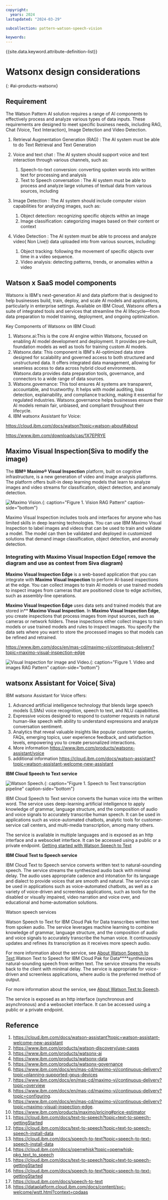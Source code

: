 ```yaml
---
copyright:
  years: 2024
lastupdated: "2024-03-29"

subcollection: pattern-watson-speech-vision

keywords:
---
```

{{site.data.keyword.attribute-definition-list}}

# Watsonx design considerations

{: #ai-products-watsonx}

## Requirement

The Watson Pattern AI solution requires a range of AI components to effectively process and analyze various types of data inputs. These requirements are designed to meet specific business needs, including RAG, Chat (Voice, Text Interaction), Image Detection and Video Detection.

1. Retrieval Augmentation Generation (RAG) : The AI system must be able to do Text Retrieval and Text Generation
2. Voice and text chat : The AI system should support voice and text interaction through various channels, such as:

   1. Speech-to-text conversion: converting spoken words into written text for processing and analysis
   2. Text to Speech conversation : The AI system must be able to process and analyze large volumes of textual data from various sources, including
3. Image Detection : The AI system should include computer vision capabilities for analyzing images, such as:

   1. Object detection: recognizing specific objects within an image
   2. Image classification: categorizing images based on their content or context
4. Video Detection : The AI system must be able to process and analyze video( Non Live)) data uploaded into from various sources, including:

   1. Object tracking: following the movement of specific objects over time in a video sequence.
   2. Video analysis: detecting patterns, trends, or anomalies within a video

## Watson x SaaS model components

Watsonx is IBM's next-generation AI and data platform that is designed to help businesses build, train, deploy, and scale AI models and applications, particularly in enterprise settings. Available on IBM Cloud, Watsonx offers a suite of integrated tools and services that streamline the AI lifecycle—from data preparation to model training, deployment, and ongoing optimization.

Key Components of Watsonx on IBM Cloud:

1. Watsonx.ai:This is the core AI engine within Watsonx, focused on enabling AI model development and deployment. It provides pre-built, foundation models as well as tools for training custom AI models.
2. Watsonx.data: This component is IBM's AI-optimized data store designed for scalability and governed access to both structured and unstructured data. It offers integrated data management, allowing for seamless access to data across hybrid cloud environments. Watsonx.data provides data preparation tools, governance, and connectors to a wide range of data sources.
3. Watsonx.governance: This tool ensures AI systems are transparent, accountable, and trustworthy. It helps with model auditing, bias detection, explainability, and compliance tracking, making it essential for regulated industries. Watsonx.governance helps businesses ensure their AI models remain fair, unbiased, and compliant throughout their lifecycle.
4. IBM watsonx Assistant for Voice:

https://cloud.ibm.com/docs/watson?topic=watson-about#about

https://www.ibm.com/downloads/cas/1X7EPRYE

## Maximo Visual Inspection(Siva to modify the image)

The **IBM® Maximo® Visual Inspection** platform, built on cognitive infrastructure, is a new generation of video and image analysis platforms. The platform offers built-in deep learning models that learn to analyze images and video streams for classification, object detection, and anomaly detection.

![Maximo Vision.](image/architecture-image-classification-on-ibmcloud.svg "Maximo"){: caption="Figure 1. Vision RAG Pattern" caption-side="bottom"}

Maximo Visual Inspection includes tools and interfaces for anyone who has limited skills in deep learning technologies. You can use IBM Maximo Visual Inspection to label images and videos that can be used to train and validate a model. The model can then be validated and deployed in customized solutions that demand image classification, object detection, and anomaly detection.

### Integrating with Maximo Visual Inspection Edge( remove the diagram and use as contest from Siva diagram)

**Maximo Visual Inspection Edge** is a web-based application that you can integrate with **Maximo Visual Inspection** to perform AI-based inspections at the edge. You can collect images to train AI models or use trained models to inspect images from cameras that are positioned close to edge activities, such as assembly-line operations.

**Maximo Visual Inspection Edge** uses data sets and trained models that are stored in** **Maximo Visual Inspection**. In **Maximo Visual Inspection Edge**, you create inspections that process images from input sources, such as cameras or network folders. These inspections either collect images to train models or use trained models and rules to inspect images. You specify the data sets where you want to store the processed images so that models can be refined and retrained.

https://www.ibm.com/docs/en/mas-cd/maximo-vi/continuous-delivery?topic=maximo-visual-inspection-edge

![Visual Inspection for image and Video.](image/functional-flows-architecture-image-classification-on-ibmcloudsvg.svg "Image and Video analysis"){: caption="Figure 1. Video and images  RAG Pattern" caption-side="bottom"}

## watsonx Assistant for Voice( Siva)

IBM watsonx Assistant for Voice offers:

1. Advanced artificial intelligence technology that blends large speech models (LSMs) voice recognition, speech to text, and NLU capabilities.
2. Expressive voices designed to respond to customer requests in natural human-like speech with ability to understand expressions and analyze conversation sentiment.
3. Analytics that reveal valuable insights like popular customer queries, FAQs, emerging topics, user experience feedback, and satisfaction levels, empowering you to create personalized interactions.
4. More information https://www.ibm.com/products/watsonx-assistant/voice
5. additional information https://cloud.ibm.com/docs/watson-assistant?topic=watson-assistant-welcome-new-assistant

**IBM Cloud Speech to Text service**

![Watson Speech.](image/speech-to-text-transcription-pipeline.svg "Watson Speech"){: caption="Figure 1. Speech to Text transcription pipeline" caption-side="bottom"}

IBM Cloud Speech to Text service converts the human voice into the written word. The service uses deep-learning artificial intelligence to apply knowledge of grammar, language structure, and the composition of audio and voice signals to accurately transcribe human speech. It can be used in applications such as voice-automated chatbots, analytic tools for customer-service call centers, and multi-media transcription, among many others.

The service is available in multiple languages and is exposed as an http interface and a websocket interface. It can be accessed using a public or a private endpoint. [Getting started with Watson Speech to Text](https://cloud.ibm.com/docs/speech-to-text?topic=speech-to-text-gettingStarted)

**IBM Cloud Text to Speech service**

IBM Cloud Text to Speech service converts written text to natural-sounding speech. The service streams the synthesized audio back with minimal delay. The audio uses appropriate cadence and intonation for its language and dialect to provide voices that are smooth and natural. The service can be used in applications such as voice-automated chatbots, as well as a variety of voice-driven and screenless applications, such as tools for the disabled or visually impaired, video narration and voice over, and educational and home-automation solutions.

Watson speech services

Watson Speech to Text for IBM Cloud Pak for Data transcribes written text from spoken audio. The service leverages machine learning to combine knowledge of grammar, language structure, and the composition of audio and voice signals to accurately transcribe the human voice. It continuously updates and refines its transcription as it receives more speech audio.

For more information about the service, see [About Watson Speech to Text](https://cloud.ibm.com/docs/services/speech-to-text?topic=speech-to-text-about "(Opens in a new tab or window)").Watson Text to Speech for IBM Cloud Pak for Data****synthesizes natural-sounding speech from written text. The service streams the results back to the client with minimal delay. The service is appropriate for voice-driven and screenless applications, where audio is the preferred method of output.

For more information about the service, see [About Watson Text to Speech](https://cloud.ibm.com/docs/services/text-to-speech?topic=text-to-speech-about "(Opens in a new tab or window)").

The service is exposed as an http interface (synchronous and asynchronous) and a websocket interface. It can be accessed using a public or a private endpoint.

## Reference

1. https://cloud.ibm.com/docs/watson-assistant?topic=watson-assistant-welcome-new-assistant
2. https://www.ibm.com/products/watson-discovery/use-cases
3. https://www.ibm.com/products/watsonx-ai
4. https://www.ibm.com/products/watsonx-data
5. https://www.ibm.com/products/watsonx-governance
6. https://www.ibm.com/docs/en/mas-cd/maximo-vi/continuous-delivery?topic=planning-supported-gpus-devices
7. https://www.ibm.com/docs/en/mas-cd/maximo-vi/continuous-delivery?topic=overview
8. https://www.ibm.com/docs/en/mas-cd/maximo-vi/continuous-delivery?topic=configuring.
9. https://www.ibm.com/docs/en/mas-cd/maximo-vi/continuous-delivery?topic=maximo-visual-inspection-edge.
10. https://www.ibm.com/products/maximo/pricing#price-estimator
11. https://cloud.ibm.com/docs/text-to-speech?topic=text-to-speech-gettingStarted
12. https://cloud.ibm.com/docs/text-to-speech?topic=text-to-speech-speech-install-data
13. https://cloud.ibm.com/docs/speech-to-text?topic=speech-to-text-speech-install-data
14. https://cloud.ibm.com/docs/openwhisk?topic=openwhisk-pkg_text_to_speech
15. https://cloud.ibm.com/docs/text-to-speech?topic=text-to-speech-gettingStarted
16. https://cloud.ibm.com/docs/speech-to-text?topic=speech-to-text-gettingStarted
17. https://cloud.ibm.com/docs/speech-to-text
18. https://dataplatform.cloud.ibm.com/docs/content/svc-welcome/wstt.html?context=cpdaas
